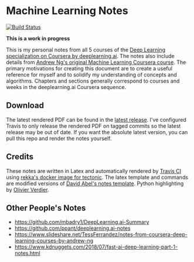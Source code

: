 # Machine Learning Notes
[![Build Status](https://travis-ci.com/danong/ml-notes.svg?branch=master)](https://travis-ci.com/danong/ml-notes)

**This is a work in progress**

This is my personal notes from all 5 courses of the [Deep Learning specialization on Coursera by deeplearning.ai](https://www.coursera.org/specializations/deep-learning). The notes also include details from [Andrew Ng's original Machine Learning Coursera course](https://www.coursera.org/learn/machine-learning). The primary motivations for creating this document are to create a useful reference for myself and to solidify my understanding of concepts and algorithms. Chapters and sections generally correspond to courses and weeks in the deeplearning.ai Coursera sequence. 

## Download
The latest rendered PDF can be found in the [latest release](https://github.com/danong/ml-notes/releases/latest). I've configured Travis to only release the rendered PDF on tagged commits so the latest release may be out of date. If you want the absolute latest version, you can pull this repo and render the notes yourself.

## Credits
These notes are written in Latex and automatically rendered by [Travis CI](https://travis-ci.org/) using [rekka's docker image for tectonic](https://github.com/rekka/tectonic-docker). The latex template and commands are modified versions of [David Abel's notes template](https://github.com/david-abel/latex_docs). Python highlighting by [Olivier Verdier](https://github.com/olivierverdier/python-latex-highlighting).

## Other People's Notes

* https://github.com/mbadry1/DeepLearning.ai-Summary
* https://github.com/ppant/deeplearning.ai-notes
* https://www.slideshare.net/TessFerrandez/notes-from-coursera-deep-learning-courses-by-andrew-ng
* https://www.kdnuggets.com/2018/07/fast-ai-deep-learning-part-1-notes.html